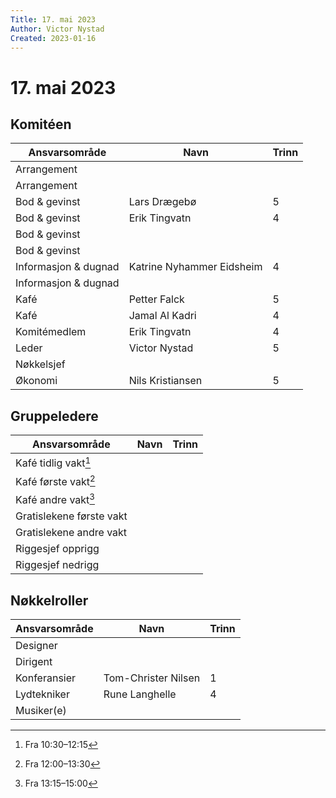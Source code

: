 ```yaml
---
Title: 17. mai 2023
Author: Victor Nystad
Created: 2023-01-16
---
```


# 17. mai 2023

## Komitéen

| Ansvarsområde | Navn | Trinn |
|--|--|--|
| Arrangement | | |
| Arrangement | | |
| Bod & gevinst | Lars Drægebø | 5 |
| Bod & gevinst | Erik Tingvatn | 4 |
| Bod & gevinst |  |  |
| Bod & gevinst | | |
| Informasjon & dugnad | Katrine Nyhammer Eidsheim | 4 |
| Informasjon & dugnad | | |
| Kafé | Petter Falck | 5 |
| Kafé | Jamal Al Kadri | 4 |
| Komitémedlem | Erik Tingvatn | 4 |
| Leder | Victor Nystad | 5 |
| Nøkkelsjef |  |  |
| Økonomi | Nils Kristiansen | 5 |


## Gruppeledere

| Ansvarsområde | Navn | Trinn |
|--|--|--|
| Kafé tidlig vakt[^1] | | |
| Kafé første vakt[^2] | | |
| Kafé andre vakt[^3] | | |
| Gratislekene første vakt | | |
| Gratislekene andre vakt | | |
| Riggesjef opprigg | | |
| Riggesjef nedrigg | | |


## Nøkkelroller

| Ansvarsområde | Navn | Trinn |
|--|--|--|
| Designer | | |
| Dirigent | | |
| Konferansier | Tom-Christer Nilsen | 1 |
| Lydtekniker | Rune Langhelle | 4 |
| Musiker(e) | | |



[^1]: Fra 10:30–12:15
[^2]: Fra 12:00–13:30
[^3]: Fra 13:15–15:00
